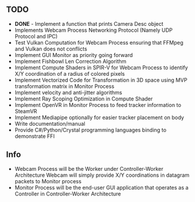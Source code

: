 ## TODO

- **DONE** - Implement a function that prints Camera Desc object
- Implements Webcam Process Networking Protocol (Namely UDP Protocol and IPC)
- Test Vulkan Computation for Webcam Process ensuring that FFMpeg and Vulkan does not conflicts
- Implement GUI Monitor as priority going forward
- Implement Fishbowl Len Correction Algorithm
- Implement Compute Shaders in SPIR-V for Webcam Process to identify X/Y coordination of a radius of colored pixels
- Implement Vectorized Code for Transformation in 3D space using MVP transformation matrix in Monitor Process
- Implement velocity and anti-jitter algorithms
- Implement Ray Scoping Optimization in Compute Shader
- Implement OpenVR in Monitor Process to feed tracker information to SteamVR
- Implement Mediapipe optionally for easier tracker placement on body
- Write documentation/manual
- Provide C#/Python/Crystal programming languages binding to demonstrate FFI

## Info

- Webcam Process will be the Worker under Controller-Worker Architecture
    Webcam will simply provide X/Y coordinations in datagram packets to Monitor process
- Monitor Process will be the end-user GUI application that operates
    as a Controller in Controller-Worker  Architecture